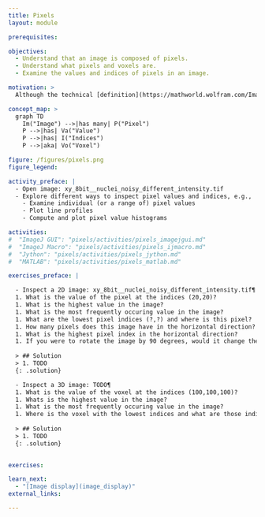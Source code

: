 ```yaml
---
title: Pixels
layout: module

prerequisites:

objectives:
  - Understand that an image is composed of pixels.
  - Understand what pixels and voxels are.
  - Examine the values and indices of pixels in an image.

motivation: >
  Although the technical [definition](https://mathworld.wolfram.com/Image.html) an image is more general, in practice images are very often represented as an array of pixels (voxels). Pixel stands for "picture element". In 3-D, a pixel is sometimes also called a voxel, which stands for "volume element". For image analysis it is crucial to know how to examine the pixels (voxels) in an image.

concept_map: >
  graph TD
    Im("Image") -->|has many| P("Pixel")
    P -->|has| Va("Value")
    P -->|has| I("Indices")
    P -->|aka| Vo("Voxel")

figure: /figures/pixels.png
figure_legend:

activity_preface: |
  - Open image: xy_8bit__nuclei_noisy_different_intensity.tif
  - Explore different ways to inspect pixel values and indices, e.g.,
    - Examine individual (or a range of) pixel values
    - Plot line profiles
    - Compute and plot pixel value histograms

activities:
#  "ImageJ GUI": "pixels/activities/pixels_imagejgui.md"
#  "ImageJ Macro": "pixels/activities/pixels_ijmacro.md"
#  "Jython": "pixels/activities/pixels_jython.md"
#  "MATLAB": "pixels/activities/pixels_matlab.md"

exercises_preface: |

  - Inspect a 2D image: xy_8bit__nuclei_noisy_different_intensity.tif¶
  1. What is the value of the pixel at the indices (20,20)?
  1. What is the highest value in the image?
  1. What is the most frequently occuring value in the image?
  1. What are the lowest pixel indices (?,?) and where is this pixel?
  1. How many pixels does this image have in the horizontal direction?
  1. What is the highest pixel index in the horizontal direction?
  1. If you were to rotate the image by 90 degrees, would it change the image histogram?
    
  > ## Solution
  > 1. TODO
  {: .solution}

  - Inspect a 3D image: TODO¶
  1. What is the value of the voxel at the indices (100,100,100)?
  1. Whats is the highest value in the image?
  1. What is the most frequently occuring value in the image?
  1. Where is the voxel with the lowest indices and what are those indices (?,?,?) ?¶
  
  > ## Solution
  > 1. TODO
  {: .solution}
  

exercises:

learn_next:
  - "[Image display](image_display)"
external_links:

---
```

